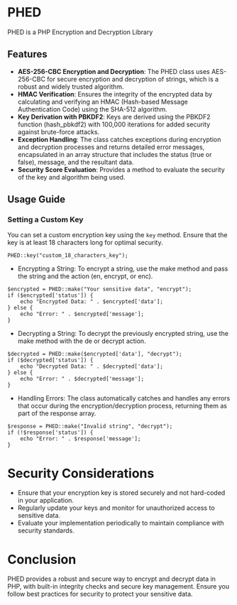# PHED
PHED is a PHP Encryption and Decryption Library

## Features
* **AES-256-CBC Encryption and Decryption**: The PHED class uses AES-256-CBC for secure encryption and decryption of strings, which is a robust and widely trusted algorithm.
* **HMAC Verification**: Ensures the integrity of the encrypted data by calculating and verifying an HMAC (Hash-based Message Authentication Code) using the SHA-512 algorithm.
* **Key Derivation with PBKDF2**: Keys are derived using the PBKDF2 function (hash_pbkdf2) with 100,000 iterations for added security against brute-force attacks.
* **Exception Handling**: The class catches exceptions during encryption and decryption processes and returns detailed error messages, encapsulated in an array structure that includes the status (true or false), message, and the resultant data.
* **Security Score Evaluation**: Provides a method to evaluate the security of the key and algorithm being used.

## Usage Guide

### Setting a Custom Key
You can set a custom encryption key using the `key` method. Ensure that the key is at least 18 characters long for optimal security.
```
PHED::key("custom_18_characters_key");

```

* Encrypting a String:
To encrypt a string, use the make method and pass the string and the action (en, encrypt, or enc).
```
$encrypted = PHED::make("Your sensitive data", "encrypt");
if ($encrypted['status']) {
    echo "Encrypted Data: " . $encrypted['data'];
} else {
    echo "Error: " . $encrypted['message'];
}
```

* Decrypting a String:
To decrypt the previously encrypted string, use the make method with the de or decrypt action.
```
$decrypted = PHED::make($encrypted['data'], "decrypt");
if ($decrypted['status']) {
    echo "Decrypted Data: " . $decrypted['data'];
} else {
    echo "Error: " . $decrypted['message'];
}
```

* Handling Errors:
The class automatically catches and handles any errors that occur during the encryption/decryption process, returning them as part of the response array.
```
$response = PHED::make("Invalid string", "decrypt");
if (!$response['status']) {
    echo "Error: " . $response['message'];
}
```

# Security Considerations
* Ensure that your encryption key is stored securely and not hard-coded in your application.
* Regularly update your keys and monitor for unauthorized access to sensitive data.
* Evaluate your implementation periodically to maintain compliance with security standards.

# Conclusion
PHED provides a robust and secure way to encrypt and decrypt data in PHP, with built-in integrity checks and secure key management. Ensure you follow best practices for security to protect your sensitive data.
